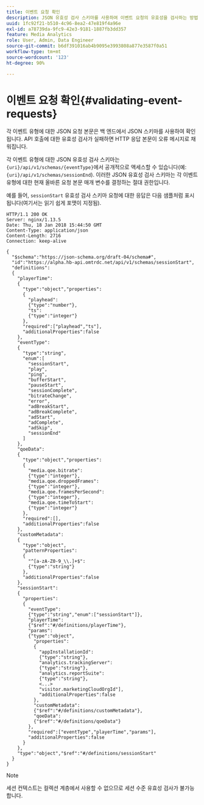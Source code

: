 ```yaml
---
title: 이벤트 요청 확인
description: JSON 유효성 검사 스키마를 사용하여 이벤트 요청의 유효성을 검사하는 방법을 알아봅니다.
uuid: 1fc92f21-b510-4c96-8ea2-47e819f4a96e
exl-id: a78739da-9fc9-42e3-9181-1887fb3dd357
feature: Media Analytics
role: User, Admin, Data Engineer
source-git-commit: b6df391016ab4b9095e3993808a877e3587f0a51
workflow-type: tm+mt
source-wordcount: '123'
ht-degree: 90%

---
```


# 이벤트 요청 확인{#validating-event-requests}

각 이벤트 유형에 대한 JSON 요청 본문은 백 엔드에서 JSON 스키마를 사용하여 확인됩니다. API 호출에 대한 유효성 검사가 실패하면 HTTP 응답 본문이 오류 메시지로 채워집니다.

각 이벤트 유형에 대한 JSON 유효성 검사 스키마는 `{uri}/api/v1/schemas/{eventType}`에서 공개적으로 액세스할 수 있습니다(예: `{uri}/api/v1/schemas/sessionEnd`). 이러한 JSON 유효성 검사 스키마는 각 이벤트 유형에 대한 현재 올바른 요청 본문 매개 변수를 결정하는 절대 권한입니다.

예를 들어, `sessionStart` 유효성 검사 스키마 요청에 대한 응답은 다음 샘플처럼 표시됩니다(여기서는 읽기 쉽게 포맷이 지정됨).

```
HTTP/1.1 200 OK
Server: nginx/1.13.5
Date: Thu, 18 Jan 2018 15:44:50 GMT
Content-Type: application/json
Content-Length: 2716
Connection: keep-alive

{
  "$schema":"https://json-schema.org/draft-04/schema#",
  "id":"https://alpha.hb-api.omtrdc.net/api/v1/schemas/sessionStart",
  "definitions":
  {
    "playerTime":
    {
      "type":"object","properties":
      {
        "playhead":
        {"type":"number"},
        "ts":
        {"type":"integer"}
      },
      "required":["playhead","ts"],
      "additionalProperties":false
    },
    "eventType":
    {
      "type":"string",
      "enum":[
        "sessionStart",
        "play",
        "ping",
        "bufferStart",
        "pauseStart",
        "sessionComplete",
        "bitrateChange",
        "error",
        "adBreakStart",
        "adBreakComplete",
        "adStart",
        "adComplete",
        "adSkip",
        "sessionEnd"
      ]
    },
    "qoeData":
    {
      "type":"object","properties":
      {
        "media.qoe.bitrate":
        {"type":"integer"},
        "media.qoe.droppedFrames":
        {"type":"integer"},
        "media.qoe.framesPerSecond":
        {"type":"integer"},
        "media.qoe.timeToStart":
        {"type":"integer"}
      },
      "required":[],
      "additionalProperties":false
    },
    "customMetadata":
    {
      "type":"object",
      "patternProperties":
      {
        "^[a-zA-Z0-9_\\.]+$":
        {"type":"string"}
      },
      "additionalProperties":false
    },
    "sessionStart":
    {
      "properties":
      {
        "eventType":
        {"type":"string","enum":["sessionStart"]},
        "playerTime":
        {"$ref":"#/definitions/playerTime"},
        "params":
        {"type":"object",
          "properties":
          {
            "appInstallationId":
            {"type":"string"},
            "analytics.trackingServer":
            {"type":"string"},
            "analytics.reportSuite":
            {"type":"string"},
            <...>
            "visitor.marketingCloudOrgId"],
            "additionalProperties":false
          },
          "customMetadata":
          {"$ref":"#/definitions/customMetadata"},
          "qoeData":
          {"$ref":"#/definitions/qoeData"}
        },
        "required":["eventType","playerTime","params"],
        "additionalProperties":false
      }
    },
    "type":"object","$ref":"#/definitions/sessionStart"
  }
}
```

>[!NOTE]
>
>세션 컨텍스트는 컬렉션 계층에서 사용할 수 없으므로 세션 수준 유효성 검사가 불가능합니다.
